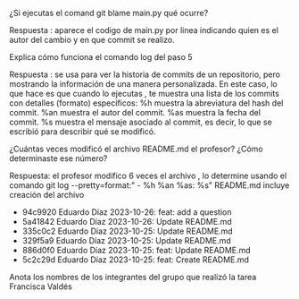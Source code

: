 ¿Si ejecutas el comand git blame main.py qué ocurre?

Respuesta :
aparece el codigo de main.py por linea indicando quien es el autor del cambio y en que commit se realizo.

Explica cómo funciona el comando log del paso 5

Respuesta : se usa para ver la historia de commits de un repositorio, pero mostrando la información de una manera personalizada. En este caso, lo que hace es que cuando lo ejecutas , te muestra una lista de los commits con detalles (formato) específicos:
%h muestra la abreviatura del hash del commit.
%an muestra el autor del commit.
%as muestra la fecha del commit.
%s muestra el mensaje asociado al commit, es decir, lo que se escribió para describir qué se modificó.

¿Cuántas veces modificó el archivo README.md el profesor? ¿Cómo determinaste ese número?

Respuesta: el profesor modifico 6 veces  el archivo , lo determine usando el comando
 git log --pretty=format:" - %h %an %as: %s" README.md
  incluye  creación del archivo

 - 94c9920 Eduardo Díaz 2023-10-26: feat: add a question
 - 5a41842 Eduardo Díaz 2023-10-26: Update README.md
 - 335c0c2 Eduardo Díaz 2023-10-25: Update README.md
 - 329f5a9 Eduardo Díaz 2023-10-25: Update README.md
 - 886d0f0 Eduardo Díaz 2023-10-25: feat: Update README.md
 - 5c2c29d Eduardo Díaz 2023-10-25: feat: Create README.md



Anota los nombres de los integrantes del grupo que realizó la tarea
Francisca Valdés
